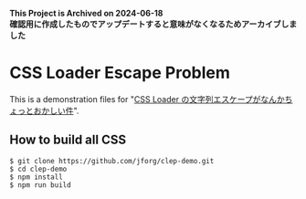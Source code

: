 **This Project is Archived on 2024-06-18**  
**確認用に作成したものでアップデートすると意味がなくなるためアーカイブしました**


CSS Loader Escape Problem
=============================

This is a demonstration files for "[CSS Loader の文字列エスケープがなんかちょっとおかしい件][entry]".

[entry]: http://jeffreyfrancesco.org/weblog/2017041401/


How to build all CSS
------------------------------

```shell
$ git clone https://github.com/jforg/clep-demo.git
$ cd clep-demo
$ npm install
$ npm run build
```
